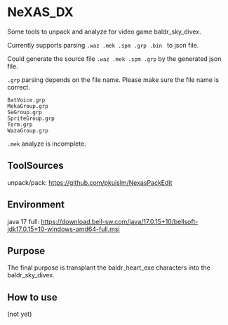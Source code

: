 # NeXAS_DX
Some tools to unpack and analyze for video game baldr_sky_divex.

Currently supports parsing
`.waz .mek .spm .grp .bin `
to json file.

Could generate the source file
`.waz .mek .spm .grp`
by the generated json file.

`.grp` parsing depends on the file name. Please make sure the file name is correct.
```
BatVoice.grp
MekaGroup.grp
SeGroup.grp
SpriteGroup.grp
Term.grp
WazaGroup.grp
```

`.mek` analyze is incomplete. 

## ToolSources
unpack/pack: https://github.com/pkuislm/NexasPackEdit

## Environment
java 17 full: https://download.bell-sw.com/java/17.0.15+10/bellsoft-jdk17.0.15+10-windows-amd64-full.msi

## Purpose
The final purpose is transplant the baldr_heart_exe characters into the baldr_sky_divex.

## How to use
(not yet)
